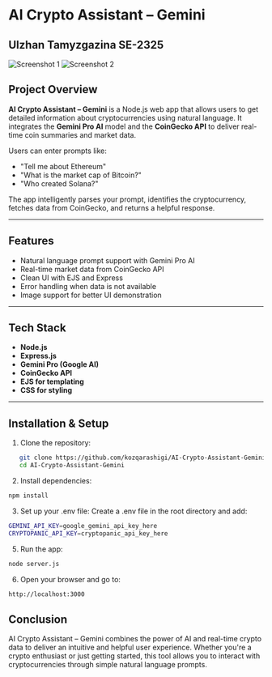 # AI Crypto Assistant – Gemini
## Ulzhan Tamyzgazina SE-2325

![Screenshot 1](screens/1.png)
![Screenshot 2](screens/2.png)

##  Project Overview

**AI Crypto Assistant – Gemini** is a Node.js web app that allows users to get detailed information about cryptocurrencies using natural language. It integrates the **Gemini Pro AI** model and the **CoinGecko API** to deliver real-time coin summaries and market data.

Users can enter prompts like:
- "Tell me about Ethereum"
- "What is the market cap of Bitcoin?"
- "Who created Solana?"

The app intelligently parses your prompt, identifies the cryptocurrency, fetches data from CoinGecko, and returns a helpful response.

---

##  Features

-  Natural language prompt support with Gemini Pro AI
-  Real-time market data from CoinGecko API
-  Clean UI with EJS and Express
-  Error handling when data is not available
-  Image support for better UI demonstration

---

##  Tech Stack

- **Node.js**
- **Express.js**
- **Gemini Pro (Google AI)**
- **CoinGecko API**
- **EJS for templating**
- **CSS for styling**

---

##  Installation & Setup
1. Clone the repository:
```bash
   git clone https://github.com/kozqarashigi/AI-Crypto-Assistant-Gemini.git
   cd AI-Crypto-Assistant-Gemini
```
   
2. Install dependencies:
```bash
npm install
```
3. Set up your .env file:
Create a .env file in the root directory and add:
```bash
GEMINI_API_KEY=google_gemini_api_key_here
CRYPTOPANIC_API_KEY=cryptopanic_api_key_here
```

5. Run the app:
```bash
node server.js
```

6. Open your browser and go to:
```bash
http://localhost:3000
```


##  Conclusion

AI Crypto Assistant – Gemini combines the power of AI and real-time crypto data to deliver an intuitive and helpful user experience. Whether you're a crypto enthusiast or just getting started, this tool allows you to interact with cryptocurrencies through simple natural language prompts.


